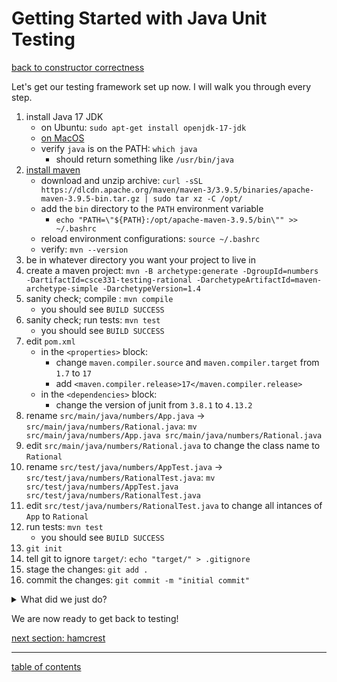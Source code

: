 # Getting Started with Java Unit Testing
[back to constructor correctness](constructor_correctness.md)

Let's get our testing framework set up now.  I will walk you through every step.

1. install Java 17 JDK
   * on Ubuntu: `sudo apt-get install openjdk-17-jdk`
   * [on MacOS](https://medium.com/java-mvp/install-openjdk-17-on-macos-c0ddb3ac9f0e)
   * verify `java` is on the PATH: `which java`
     + should return something like `/usr/bin/java`
1. [install maven](https://maven.apache.org/install.html)
   * download and unzip archive: `curl -sSL https://dlcdn.apache.org/maven/maven-3/3.9.5/binaries/apache-maven-3.9.5-bin.tar.gz | sudo tar xz -C /opt/`
   * add the `bin` directory to the `PATH` environment variable
     + `echo "PATH=\"${PATH}:/opt/apache-maven-3.9.5/bin\"" >> ~/.bashrc`
   * reload environment configurations: `source ~/.bashrc`
   * verify: `mvn --version`
1. be in whatever directory you want your project to live in
1. create a maven project: `mvn -B archetype:generate -DgroupId=numbers -DartifactId=csce331-testing-rational -DarchetypeArtifactId=maven-archetype-simple -DarchetypeVersion=1.4`
1. sanity check; compile : `mvn compile`
   * you should see `BUILD SUCCESS`
1. sanity check; run tests: `mvn test`
   * you should see `BUILD SUCCESS`
1. edit `pom.xml`
   * in the `<properties>` block:
     * change `maven.compiler.source` and `maven.compiler.target` from `1.7` to  `17`
     * add `<maven.compiler.release>17</maven.compiler.release>`
   * in the `<dependencies>` block:
     * change the version of junit from `3.8.1` to `4.13.2`
1. rename `src/main/java/numbers/App.java` &rarr; `src/main/java/numbers/Rational.java`: `mv src/main/java/numbers/App.java src/main/java/numbers/Rational.java`
1. edit `src/main/java/numbers/Rational.java` to change the class name to `Rational`
1. rename `src/test/java/numbers/AppTest.java` &rarr; `src/test/java/numbers/RationalTest.java`: `mv src/test/java/numbers/AppTest.java src/test/java/numbers/RationalTest.java`
1. edit `src/test/java/numbers/RationalTest.java` to change all intances of `App` to `Rational`
1. run tests: `mvn test`
   * you should see `BUILD SUCCESS`
1. `git init`
1. tell git to ignore `target/`: `echo "target/" > .gitignore`
1. stage the changes: `git add .`
1. commit the changes: `git commit -m "initial commit"`

<details>
  <summary>What did we just do?</summary>

We
<ol>
   <li> installed maven, a powerful tool for building and managing Java-based projects</li>
   <li> created a maven project from an archetype, so we can get started quickly</li>
   <li> compiled and tested the simple generated code</li>
   <li> changed some filenames to match our task</li>
   <li> verified that the chnages didn't break anything</li>
   <li> initialized a local git repository and committed our initial changes to it</li>
</ol>
</details>

We are now ready to get back to testing!

[next section: hamcrest](add_hamcrest_dependency.md)

<hr>

[table of contents](toc.md)
